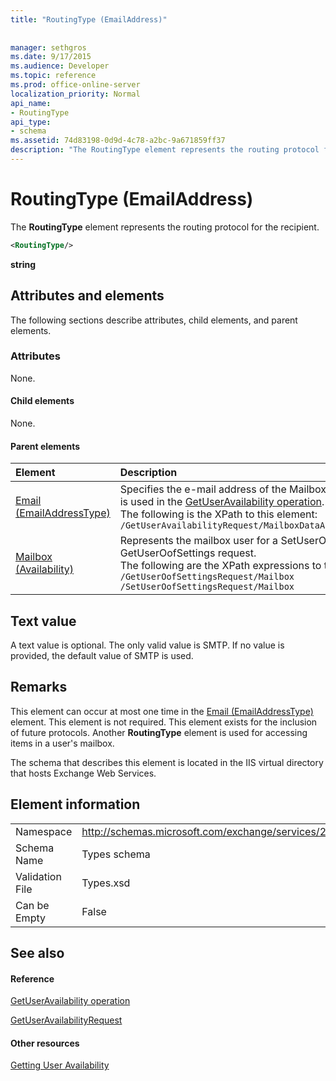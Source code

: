 ```yaml
---
title: "RoutingType (EmailAddress)"
 
 
manager: sethgros
ms.date: 9/17/2015
ms.audience: Developer
ms.topic: reference
ms.prod: office-online-server
localization_priority: Normal
api_name:
- RoutingType
api_type:
- schema
ms.assetid: 74d83198-0d9d-4c78-a2bc-9a671859ff37
description: "The RoutingType element represents the routing protocol for the recipient."
---
```


# RoutingType (EmailAddress)

The **RoutingType** element represents the routing protocol for the recipient. 
  
```XML
<RoutingType/>
```

 **string**
## Attributes and elements

The following sections describe attributes, child elements, and parent elements.
  
### Attributes

None.
  
#### Child elements

None.
  
#### Parent elements

|**Element**|**Description**|
|:-----|:-----|
|[Email (EmailAddressType)](email-emailaddresstype.md) <br/> |Specifies the e-mail address of the MailboxData object. This element is used in the [GetUserAvailability operation](getuseravailability-operation.md).  <br/> The following is the XPath to this element:  <br/>  `/GetUserAvailabilityRequest/MailboxDataArray/MailboxData[i]/Email` <br/> |
|[Mailbox (Availability)](mailbox-availability.md) <br/> | Represents the mailbox user for a SetUserOofSettings or GetUserOofSettings request.  <br/>  The following are the XPath expressions to this element:  <br/>  `/GetUserOofSettingsRequest/Mailbox` <br/>  `/SetUserOofSettingsRequest/Mailbox` <br/> |
   
## Text value

A text value is optional. The only valid value is SMTP. If no value is provided, the default value of SMTP is used.
  
## Remarks

This element can occur at most one time in the [Email (EmailAddressType)](email-emailaddresstype.md) element. This element is not required. This element exists for the inclusion of future protocols. Another **RoutingType** element is used for accessing items in a user's mailbox. 
  
The schema that describes this element is located in the IIS virtual directory that hosts Exchange Web Services.
  
## Element information

|||
|:-----|:-----|
|Namespace  <br/> |http://schemas.microsoft.com/exchange/services/2006/types  <br/> |
|Schema Name  <br/> |Types schema  <br/> |
|Validation File  <br/> |Types.xsd  <br/> |
|Can be Empty  <br/> |False  <br/> |
   
## See also

#### Reference

[GetUserAvailability operation](getuseravailability-operation.md)
  
[GetUserAvailabilityRequest](getuseravailabilityrequest.md)
#### Other resources

[Getting User Availability](http://msdn.microsoft.com/library/d4133fcb-9b0f-4e6b-aadf-a389da83516a%28Office.15%29.aspx)

